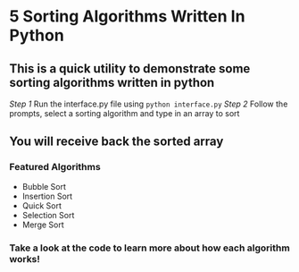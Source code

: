 # 5 Sorting Algorithms Written In Python

## This is a quick utility to demonstrate some sorting algorithms written in python

*Step 1* Run the interface.py file using `python interface.py`
*Step 2* Follow the prompts, select a sorting algorithm and type in an array to sort

## You will receive back the sorted array

### Featured Algorithms

- Bubble Sort
- Insertion Sort
- Quick Sort
- Selection Sort
- Merge Sort

### Take a look at the code to learn more about how each algorithm works!
